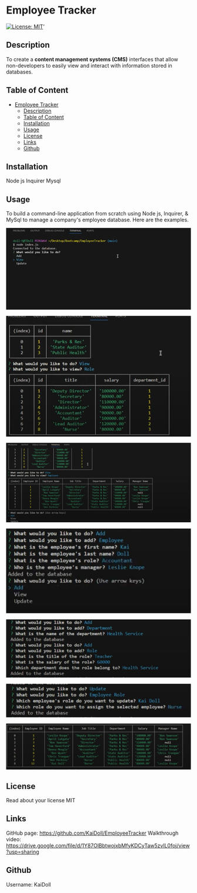 # Employee Tracker
  [![License: MIT](https://img.shields.io/badge/License-MIT-yellow.svg)](https://opensource.org/licenses/MIT)'

  ## Description

 To create a **content management systems (CMS)** interfaces that allow non-developers to easily view and interact with information stored in databases.

  ## Table of Content 
- [Employee Tracker](#employee-tracker)
  - [Description](#description)
  - [Table of Content](#table-of-content)
  - [Installation](#installation)
  - [Usage](#usage)
  - [License](#license)
  - [Links](#links)
  - [Github](#github)
  
## Installation
Node js
Inquirer
Mysql

## Usage 
To build a command-line application from scratch using Node js, Inquirer, & MySql to manage a company's employee database. Here are the examples. 

![Option to add, view, or update](image.png)

![View department and role table](image-1.png)

![View Employee table](image-2.png)

![Add new employee to the database](image-3.png)

![Add new dept & role to the database](image-4.png)

![Update employee in the database](image-5.png)

![New table with all the changes](image-6.png)
## License
  
Read about your license MIT

 ## Links 
GitHub page: https://github.com/KaiDoll/EmployeeTracker 
Walkthrough video: https://drive.google.com/file/d/1Y87OlBbtwojxbMfyKDCyTaw5zvlL0foj/view?usp=sharing  

 ## Github 
Username: KaiDoll